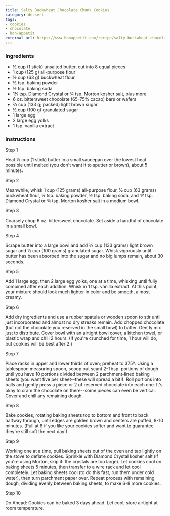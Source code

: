 ```yaml
---
title: Salty Buckwheat Chocolate Chunk Cookies
category: dessert
tags:
- cookies
- chocolate
- bon-appetit
external_url: https://www.bonappetit.com/recipe/salty-buckwheat-chocolate-chunk-cookies
---
```

### Ingredients

- ½ cup (1 stick) unsalted butter, cut into 8 equal pieces
- 1 cup (125 g) all-purpose flour
- ½ cup (63 g) buckwheat flour
- ½ tsp. baking powder
- ½ tsp. baking soda
- 1¼ tsp. Diamond Crystal or ¾ tsp. Morton kosher salt, plus more
- 6 oz. bittersweet chocolate (65-75% cacao) bars or wafers
- ⅔ cup (133 g; packed) light brown sugar
- ½ cup (100 g) granulated sugar
- 1 large egg
- 2 large egg yolks
- 1 tsp. vanilla extract

### Instructions

Step 1

   Heat ½ cup (1 stick) butter in a small saucepan over the lowest heat
   possible until melted (you don't want it to sputter or brown), about 5
   minutes.

Step 2

   Meanwhile, whisk 1 cup (125 grams) all-purpose flour, ½ cup (63 grams)
   buckwheat flour, ½ tsp. baking powder, ½ tsp. baking soda, and 1º tsp.
   Diamond Crystal or ¾ tsp. Morton kosher salt in a medium bowl.

Step 3

   Coarsely chop 6 oz. bittersweet chocolate. Set aside a handful of
   chocolate in a small bowl.

Step 4

   Scrape butter into a large bowl and add ⅔ cup (133 grams) light brown
   sugar and ½ cup (100 grams) granulated sugar. Whisk vigorously until
   butter has been absorbed into the sugar and no big lumps remain, about
   30 seconds.

Step 5

   Add 1 large egg, then 2 large egg yolks, one at a time, whisking until
   fully combined after each addition. Whisk in 1 tsp. vanilla extract. At
   this point, your mixture should look much lighter in color and be
   smooth, almost creamy.

Step 6

   Add dry ingredients and use a rubber spatula or wooden spoon to stir
   until just incorporated and almost no dry streaks remain. Add chopped
   chocolate (but not the chocolate you reserved in the small bowl) to
   batter. Gently mix just to distribute. Cover bowl with an airtight bowl
   cover, a kitchen towel, or plastic wrap and chill 2 hours. (If you're
   crunched for time, 1 hour will do, but cookies will be best after 2.)

Step 7

   Place racks in upper and lower thirds of oven; preheat to 375º. Using a
   tablespoon measuring spoon, scoop out scant 2-Tbsp. portions of dough
   until you have 10 portions divided between 2 parchment-lined baking
   sheets (you want five per sheet--these will spread a bit!). Roll
   portions into balls and gently press a piece or 2 of reserved chocolate
   into each one. It's okay to cram the chocolate on there--some pieces
   can even be vertical. Cover and chill any remaining dough.

Step 8

   Bake cookies, rotating baking sheets top to bottom and front to back
   halfway through, until edges are golden brown and centers are puffed,
   8-10 minutes. (Pull at 8 if you like your cookies softer and want to
   guarantee they're still soft the next day!)

Step 9

   Working one at a time, pull baking sheets out of the oven and tap
   lightly on the stove to deflate cookies. Sprinkle with Diamond Crystal
   kosher salt (if you're using Morton, skip it: the crystals are too
   large). Let cookies cool on baking sheets 5 minutes, then transfer to a
   wire rack and let cool completely. Let baking sheets cool (to do this
   fast, run them under cold water), then turn parchment paper over.
   Repeat process with remaining dough, dividing evenly between baking
   sheets, to make 6-8 more cookies.

Step 10

   Do Ahead: Cookies can be baked 3 days ahead. Let cool; store airtight
   at room temperature.
